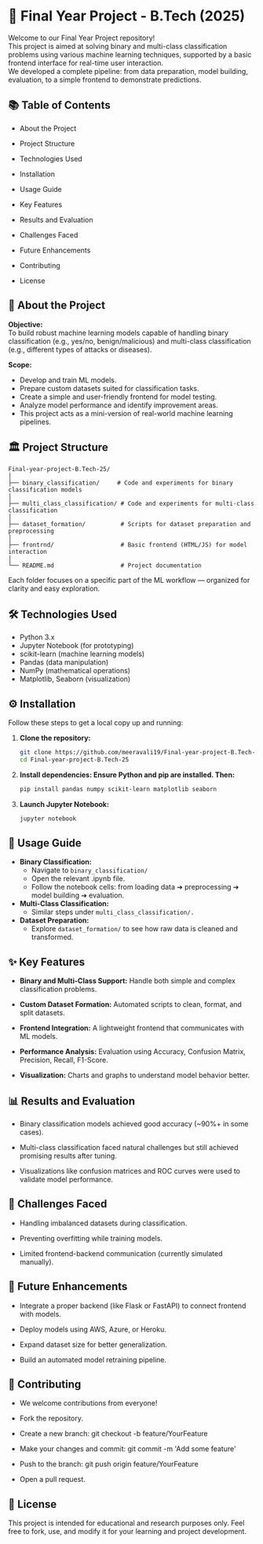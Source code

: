 # 🎯 Final Year Project - B.Tech (2025)
Welcome to our Final Year Project repository!  
This project is aimed at solving binary and multi-class classification problems using various machine learning techniques, supported by a basic frontend interface for real-time user interaction.  
We developed a complete pipeline: from data preparation, model building, evaluation, to a simple frontend to demonstrate predictions.

## 📚 Table of Contents
- About the Project

- Project Structure

- Technologies Used

- Installation

- Usage Guide

- Key Features

- Results and Evaluation

- Challenges Faced

- Future Enhancements

- Contributing

- License
## 🧠 About the Project

**Objective:**  
To build robust machine learning models capable of handling binary classification (e.g., yes/no, benign/malicious) and multi-class classification (e.g., different types of attacks or diseases).

**Scope:**

- Develop and train ML models.  
- Prepare custom datasets suited for classification tasks.  
- Create a simple and user-friendly frontend for model testing.  
- Analyze model performance and identify improvement areas.  
- This project acts as a mini-version of real-world machine learning pipelines.

## 🏛️ Project Structure
```
Final-year-project-B.Tech-25/
│
├── binary_classification/     # Code and experiments for binary classification models
│
├── multi_class_classification/ # Code and experiments for multi-class classification
│
├── dataset_formation/          # Scripts for dataset preparation and preprocessing
│
├── frontrnd/                   # Basic frontend (HTML/JS) for model interaction
│
└── README.md                   # Project documentation

```

Each folder focuses on a specific part of the ML workflow — organized for clarity and easy exploration.


## 🛠️ Technologies Used
- Python 3.x  
- Jupyter Notebook (for prototyping)  
- scikit-learn (machine learning models)  
- Pandas (data manipulation)  
- NumPy (mathematical operations)  
- Matplotlib, Seaborn (visualization)

## ⚙️ Installation
Follow these steps to get a local copy up and running:

1. **Clone the repository:**
   ```sh
   git clone https://github.com/meeravali19/Final-year-project-B.Tech-25.git
   cd Final-year-project-B.Tech-25
   ```
2. **Install dependencies: Ensure Python and pip are installed. Then:**
   ```sh
   pip install pandas numpy scikit-learn matplotlib seaborn
   ```
3. **Launch Jupyter Notebook:**
   ```sh
   jupyter notebook
   ```
## 🧩 Usage Guide
- **Binary Classification:**
  - Navigate to ```binary_classification/```
  - Open the relevant .ipynb file.
  - Follow the notebook cells: from loading data ➔ preprocessing ➔ model building ➔ evaluation.
- **Multi-Class Classification:**
   - Similar steps under ```multi_class_classification/. ```
- **Dataset Preparation:**
  - Explore ```dataset_formation/``` to see how raw data is cleaned and transformed.

## ✨ Key Features
- **Binary and Multi-Class Support:**
Handle both simple and complex classification problems.

- **Custom Dataset Formation:**
Automated scripts to clean, format, and split datasets.

- **Frontend Integration:**
A lightweight frontend that communicates with ML models.

- **Performance Analysis:**
Evaluation using Accuracy, Confusion Matrix, Precision, Recall, F1-Score.

- **Visualization:**
Charts and graphs to understand model behavior better.

## 📊 Results and Evaluation
- Binary classification models achieved good accuracy (~90%+ in some cases).

- Multi-class classification faced natural challenges but still achieved promising results after tuning.

- Visualizations like confusion matrices and ROC curves were used to validate model performance.

## 🚧 Challenges Faced
- Handling imbalanced datasets during classification.

- Preventing overfitting while training models.

- Limited frontend-backend communication (currently simulated manually).

## 🌟 Future Enhancements
- Integrate a proper backend (like Flask or FastAPI) to connect frontend with models.

- Deploy models using AWS, Azure, or Heroku.

- Expand dataset size for better generalization.

- Build an automated model retraining pipeline.

## 🤝 Contributing
- We welcome contributions from everyone!

- Fork the repository.

- Create a new branch: git checkout -b feature/YourFeature

- Make your changes and commit: git commit -m 'Add some feature'

- Push to the branch: git push origin feature/YourFeature

- Open a pull request.

## 📄 License
This project is intended for educational and research purposes only.
Feel free to fork, use, and modify it for your learning and project development.


